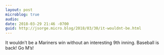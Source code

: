 ```yaml
---
layout: post
microblog: true
audio: 
date: 2018-03-29 21:46 -0700
guid: http://jsorge.micro.blog/2018/03/30/it-wouldnt-be.html
---
```

It wouldn’t be a Mariners win without an interesting 9th inning. Baseball is back! Go M’s!
